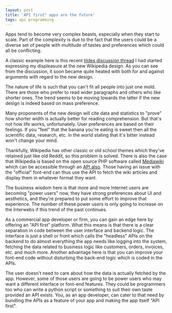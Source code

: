```yaml
---
layout: post
title: 'API first" apps are the future'
tags: api programming
---
```


Apps tend to become very complex beasts, especially when they start to scale. Part of the complexity is due to the fact that the users could be a diverse set of people with multitude of tastes and preferences which could all be conflicting.

A classic example here is this recent [tildes discussion thread](https://tildes.net/~talk/145a/unpopular_opinion_wikipedias_old_look_was_much_better_than_the_new_one) I had started expressing my displeasure at the new Wikipedia design. As you can see from the discussion, it soon became quite heated with both for and against arguments with regard to the new design.

The nature of life is such that you can't fit all people into just one mold. There are those who prefer to read wider paragraphs and others who like shorter ones. The trend seems to be moving towards the latter if the new design is indeed based on mass preference.

Many proponents of the new design will cite data and statistics to "prove" how shorter width is actually better for reading comprehension. But that's not how life works, unfortunately. User preferences are based on their feelings. If you "feel" that the banana you're eating is sweet then all the scientific data, research, etc. in the world stating that it's bitter instead won't change your mind.
	
Thankfully, Wikipedia has other classic or old school themes which they've retained just like old Reddit, so this problem is solved. There is also the case that Wikipedia is based on the open source PHP software called [Mediawiki](https://www.mediawiki.org/) which can be accessible through an [API also](https://www.mediawiki.org/wiki/API:Main_page). Those having an issue with the "official" font-end can thus use the API to fetch the wiki articles and display them in whatever format they want.

The business wisdom here is that more and more Internet users are becoming "power users" now, they have strong preferences about UI and aesthetics, and they're prepared to put some effort to improve that experience. The number of these power users is only going to increase on the Interwebs if this trend of the past continues.

As a commercial app developer or firm, you can gain an edge here by offering an "API first" platform. What this means is that there is a clear separation in code between the user interface and backend logic. The interface is just a shell or front which calls the "headless" APIs on the backend to do almost everything the app needs like logging into the system, fetching the data related to business logic like customers, orders, invoices, etc. and much more. Another advantage here is that you can improve your font-end code without disturbing the back-end logic which is coded in the APIs.

The user doesn't need to care about how the data is actually fetched by the app. However, some of those users are going to be power users who may want a different interface or font-end features. They could be programmers too who can write a python script or something to suit their own taste provided an API exists. You, as an app developer, can cater to that need by bundling the APIs as a feature of your app and making the app itself "API first".